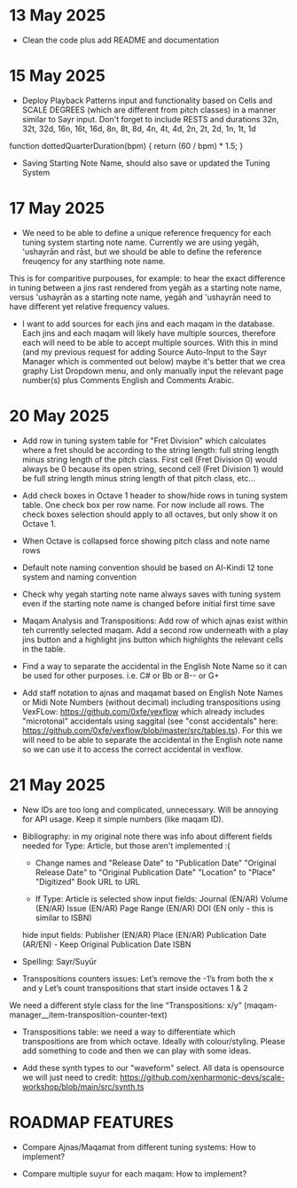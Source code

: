 # 13 May 2025
- Clean the code plus add README and documentation

# 15 May 2025
- Deploy Playback Patterns input and functionality based on Cells and SCALE DEGREES (which are different from pitch classes) in a manner similar to Sayr input. Don't forget to include RESTS and durations 32n, 32t, 32d, 16n, 16t, 16d, 8n, 8t, 8d, 4n, 4t, 4d, 2n, 2t, 2d, 1n, 1t, 1d

function dottedQuarterDuration(bpm) {
  return  (60 / bpm) * 1.5;
}

- Saving Starting Note Name, should also save or updated the Tuning System

# 17 May 2025
- We need to be able to define a unique reference frequency for each tuning system starting note name. Currently we are using yegāh, 'ushayrān and rāst, but we should be able to define the reference freuqency for any starthing note name. 

This is for comparitive purpouses, for example: to hear the exact difference in tuning between a jins rast rendered from yegāh as a starting note name, versus 'ushayrān as a starting note name, yegāh and 'ushayrān need to have different yet relative frequency values. 

- I want to add sources for each jins and each maqam in the database. Each jins and each maqam will likely have multiple sources, therefore each will need to be able to accept multiple sources. With this in mind (and my previous request for adding Source Auto-Input to the Sayr Manager which is commented out below) maybe it's better that we crea  graphy List Dropdown menu, and only manually input the relevant page number(s) plus Comments English and Comments Arabic.


<!-- 
- Add Source Auto-Input Button to Sayr Manager:

Creator (English): Al-Shawwā, Sāmī
Creator (Arabic): الشوّا، سامي
Source (English): Al-Qawa’id Al-Faniyya Fi Al-musica Al-Sharqiyyah Wal Gharbiyyah. Cairo: Jibra’īl Jabrā.
Source (Arabic): القواعد الفنية في الموسيقى الشرقيّة والغربيّة
Year: 1946

- Add Suyur Select Buttons to Sayr Manager
 -->

# 20 May 2025

- Add row in tuning system table for "Fret Division" which calculates where a fret should be according to the string length: full string length minus string length of the pitch class. First cell (Fret Division 0) would always be 0 because its open string, second cell (Fret Division 1) would be full string length minus string length of that pitch class, etc...

- Add check boxes in Octave 1 header to show/hide rows in tuning system table. One check box per row name. For now include all rows. The check boxes selection should apply to all octaves, but only show it on Octave 1.

- When Octave is collapsed force showing pitch class and note name rows

- Default note naming convention should be based on Al-Kindi 12 tone system and naming convention

- Check why yegah starting note name always saves with tuning system even if the starting note name is changed before initial first time save 

- Maqam Analysis and Transpositions: Add row of which ajnas exist within teh currently selected maqam. Add a second row underneath with a play jins button and a highlight jins button which highlights the relevant cells in the table.

- Find a way to separate the accidental in the English Note Name so it can be used for other purposes. i.e. C# or Bb or B-- or G+

- Add staff notation to ajnas and maqamat based on English Note Names or Midi Note Numbers (without decimal) including transpositions using VexFLow: https://github.com/0xfe/vexflow which already includes "microtonal" accidentals using saggital (see "const accidentals" here: https://github.com/0xfe/vexflow/blob/master/src/tables.ts). For this we will need to be able to separate the accidental in the English note name so we can use it to access the correct accidental in vexflow. 

# 21 May 2025
- New IDs are too long and complicated, unnecessary. Will be annoying for API usage. Keep it simple numbers (like maqam ID).
- Bibliography: in my original note there was info about different fields needed for Type: Article, but those aren't implemented :(
  - Change names and 
    "Release Date" to "Publication Date"
    "Original Release Date" to "Original Publication Date"
    "Location" to "Place" 
    "Digitized" Book URL to URL

  - If Type: Article is selected 
  show input fields:
    Journal (EN/AR)
    Volume (EN/AR)
    Issue (EN/AR)
    Page Range (EN/AR)
    DOI (EN only - this is similar to ISBN)

  hide input fields:
    Publisher (EN/AR)
    Place (EN/AR)
    Publication Date (AR/EN) - Keep Original Publication Date
    ISBN
    
- Spelling: Sayr/Suyūr

- Transpositions counters issues:
Let’s remove the -1’s from both the x and y
Let’s count transpositions that start inside octaves 1 & 2

We need a different style class for the line “Transpositions: x/y” (maqam-manager__item-transposition-counter-text)

- Transpositions table: we need a way to differentiate which transpositions are from which octave. Ideally with colour/styling. Please add something to code and then we can play with some ideas.

- Add these synth types to our "waveform" select. All data is opensource we will just need to credit:
https://github.com/xenharmonic-devs/scale-workshop/blob/main/src/synth.ts


# ROADMAP FEATURES
- Compare Ajnas/Maqamat from different tuning systems: How to implement?

- Compare multiple suyur for each maqam: How to implement?